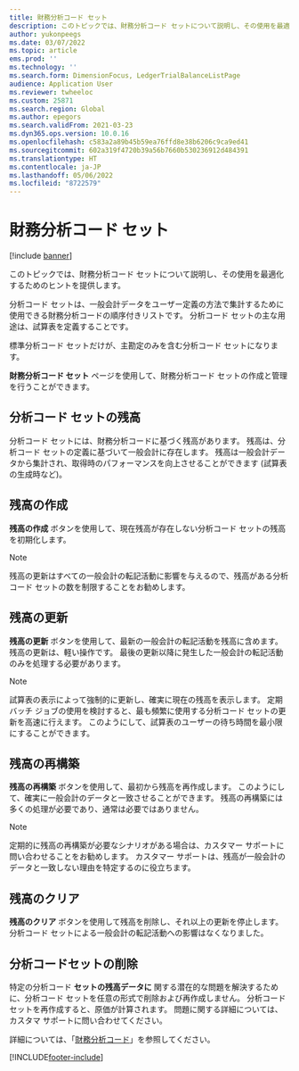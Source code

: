 ```yaml
---
title: 財務分析コード セット
description: このトピックでは、財務分析コード セットについて説明し、その使用を最適化するためのヒントを提供します。
author: yukonpeegs
ms.date: 03/07/2022
ms.topic: article
ems.prod: ''
ms.technology: ''
ms.search.form: DimensionFocus, LedgerTrialBalanceListPage
audience: Application User
ms.reviewer: twheeloc
ms.custom: 25871
ms.search.region: Global
ms.author: epegors
ms.search.validFrom: 2021-03-23
ms.dyn365.ops.version: 10.0.16
ms.openlocfilehash: c583a2a89b45b59ea76ffd8e38b6206c9ca9ed41
ms.sourcegitcommit: 602a319f4720b39a56b7660b530236912d484391
ms.translationtype: HT
ms.contentlocale: ja-JP
ms.lasthandoff: 05/06/2022
ms.locfileid: "8722579"
---
```

# <a name="financial-dimension-sets"></a>財務分析コード セット

[!include [banner](../includes/banner.md)]

このトピックでは、財務分析コード セットについて説明し、その使用を最適化するためのヒントを提供します。

分析コード セットは、一般会計データをユーザー定義の方法で集計するために使用できる財務分析コードの順序付きリストです。 分析コード セットの主な用途は、試算表を定義することです。

標準分析コード セットだけが、主勘定のみを含む分析コード セットになります。

**財務分析コード セット** ページを使用して、財務分析コード セットの作成と管理を行うことができます。

## <a name="dimension-set-balances"></a>分析コード セットの残高

分析コード セットには、財務分析コードに基づく残高があります。 残高は、分析コード セットの定義に基づいて一般会計に存在します。 残高は一般会計データから集計され、取得時のパフォーマンスを向上させることができます (試算表の生成時など)。

## <a name="create-balances"></a>残高の作成

**残高の作成** ボタンを使用して、現在残高が存在しない分析コード セットの残高を初期化します。

> [!NOTE]
> 残高の更新はすべての一般会計の転記活動に影響を与えるので、残高がある分析コード セットの数を制限することをお勧めします。

## <a name="update-balances"></a>残高の更新

**残高の更新** ボタンを使用して、最新の一般会計の転記活動を残高に含めます。 残高の更新は、軽い操作です。 最後の更新以降に発生した一般会計の転記活動のみを処理する必要があります。

> [!NOTE]
> 試算表の表示によって強制的に更新し、確実に現在の残高を表示します。 定期バッチ ジョブの使用を検討すると、最も頻繁に使用する分析コード セットの更新を高速に行えます。 このようにして、試算表のユーザーの待ち時間を最小限にすることができます。

## <a name="rebuild-balances"></a>残高の再構築

**残高の再構築** ボタンを使用して、最初から残高を再作成します。 このようにして、確実に一般会計のデータと一致させることができます。 残高の再構築には多くの処理が必要であり、通常は必要ではありません。

> [!NOTE]
> 定期的に残高の再構築が必要なシナリオがある場合は、カスタマー サポートに問い合わせることをお勧めします。 カスタマー サポートは、残高が一般会計のデータと一致しない理由を特定するのに役立ちます。

## <a name="clear-balances"></a>残高のクリア

**残高のクリア** ボタンを使用して残高を削除し、それ以上の更新を停止します。 分析コード セットによる一般会計の転記活動への影響はなくなりました。

## <a name="delete-a-dimension-set"></a>分析コードセットの削除

特定の分析コード **セットの残高データに** 関する潜在的な問題を解決するために、分析コード セットを任意の形式で削除および再作成しません。 分析コード セットを再作成すると、原価が計算されます。 問題に関する詳細については、カスタマ サポートに問い合わせてください。 


詳細については、「[財務分析コード](financial-dimensions.md)」を参照してください。

[!INCLUDE[footer-include](../../includes/footer-banner.md)]
